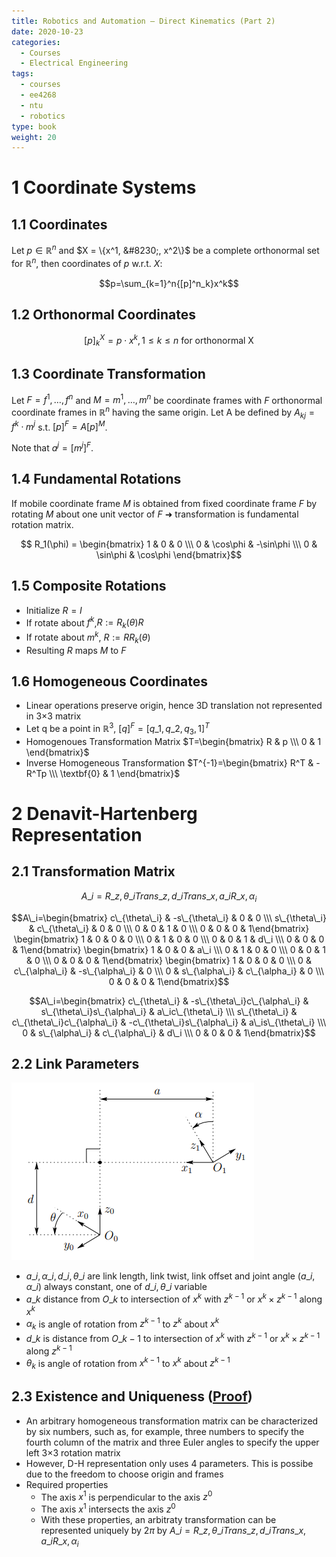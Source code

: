 ```yaml
---
title: Robotics and Automation – Direct Kinematics (Part 2)
date: 2020-10-23
categories:
  - Courses
  - Electrical Engineering
tags:
  - courses
  - ee4268
  - ntu
  - robotics
type: book
weight: 20
---
```


# 1 Coordinate Systems

## 1.1 Coordinates

Let $p \in \mathbb{R}^n$ and $X = \{x^1, &#8230;, x^2\}$ be a complete orthonormal set for $\mathbb{R}^n$, then coordinates of $p$ w.r.t. $X$:

$$p=\sum_{k=1}^n{[p]^n_k}x^k$$

## 1.2 Orthonormal Coordinates

$$ [p]^X_k = p \cdot x^k, 1 \le k \le n \text{ for orthonormal X}$$

## 1.3 Coordinate Transformation

Let $F={f^1,…,f^n}$ and $M={m^1,…,m^n}$ be coordinate frames with $F$ orthonormal coordinate frames in $\mathbb{R}^n$ having the same origin. Let A be defined by $A_{kj} = f^k \cdot m^j$ s.t. $[p]^F = A[p]^M$.

Note that $a^j = [m^j]^F$.

## 1.4 Fundamental Rotations

If mobile coordinate frame $M$ is obtained from fixed coordinate frame $F$ by rotating $M$ about one unit vector of $F$ ➜ transformation is fundamental rotation matrix.

$$ R_1(\phi) = \begin{bmatrix} 1 & 0 & 0 \\\ 0 & \cos\phi & -\sin\phi \\\ 0 & \sin\phi & \cos\phi \end{bmatrix}$$

## 1.5 Composite Rotations

- Initialize $R=I$
- If rotate about $f^k$,$R:=R_k(\theta)R$
- If rotate about $m^k$, $R:=RR_k(\theta)$
- Resulting $R$ maps $M$ to $F$

## 1.6 Homogeneous Coordinates

- Linear operations preserve origin, hence 3D translation not represented in 3&#215;3 matrix
- Let q be a point in $\mathbb{R}^3$, $[q]^F = [q\_1, q\_2, q_3, 1]^T$
- Homogenoues Transformation Matrix $T=\begin{bmatrix} R & p \\\ 0 & 1 \end{bmatrix}$
- Inverse Homogeneous Transformation $T^{-1}=\begin{bmatrix} R^T & -R^Tp \\\ \textbf{0} & 1 \end{bmatrix}$

# 2 Denavit-Hartenberg Representation

## 2.1 Transformation Matrix

$$A\_i = R\_{z, \theta\_i}Trans\_{z,d\_i}Trans\_{x,a\_i}R\_{x,\alpha_i}$$

$$A\_i=\begin{bmatrix} c\_{\theta\_i} & -s\_{\theta\_i} & 0 & 0 \\\ s\_{\theta\_i} & c\_{\theta\_i} & 0 & 0 \\\ 0 & 0 & 1 & 0 \\\ 0 & 0 & 0 & 1\end{bmatrix} \begin{bmatrix} 1 & 0 & 0 & 0 \\\ 0 & 1 & 0 & 0 \\\ 0 & 0 & 1 & d\_i \\\ 0 & 0 & 0 & 1\end{bmatrix} \begin{bmatrix} 1 & 0 & 0 & a\_i \\\ 0 & 1 & 0 & 0 \\\ 0 & 0 & 1 & 0 \\\ 0 & 0 & 0 & 1\end{bmatrix} \begin{bmatrix} 1 & 0 & 0 & 0 \\\ 0 & c\_{\alpha\_i} & -s\_{\alpha\_i} & 0 \\\ 0 & s\_{\alpha\_i} & c\_{\alpha_i} & 0 \\\ 0 & 0 & 0 & 1\end{bmatrix}$$


$$A\_i=\begin{bmatrix} c\_{\theta\_i} & -s\_{\theta\_i}c\_{\alpha\_i} & s\_{\theta\_i}s\_{\alpha\_i} & a\_ic\_{\theta\_i} \\\ s\_{\theta\_i} & c\_{\theta\_i}c\_{\alpha\_i} & -c\_{\theta\_i}s\_{\alpha\_i} & a\_is\_{\theta\_i} \\\ 0 & s\_{\alpha\_i} & c\_{\alpha\_i} & d\_i \\\ 0 & 0 & 0 & 1\end{bmatrix}$$

## 2.2 Link Parameters

![Link parameters](1-7.png)

- $a\_i, \alpha\_i, d\_i, \theta\_i$ are link length, link twist, link offset and joint angle ($a\_i, \alpha\_i$) always constant, one of $d\_i, \theta\_i$ variable
- $a\_k$ distance from $O\_k$ to intersection of $x^k$ with $z^{k-1}$ or $x^k \times z^{k-1}$ along $x^k$
- $\alpha_k$ is angle of rotation from $z^{k-1}$ to $z^k$ about $x^k$
- $d\_k$ is distance from $O\_{k-1}$ to intersection of $x^k$ with $z^{k-1}$ or $x^k \times z^{k-1}$ along $z^{k-1}$
- $\theta_k$ is angle of rotation from $x^{k-1}$ to $x^k$ about $z^{k-1}$

## 2.3 Existence and Uniqueness ([Proof](https://users.cs.duke.edu/~brd/Teaching/Bio/asmb/current/Papers/chap3-forward-kinematics.pdf))

- An arbitrary homogeneous transformation matrix can be characterized by six numbers, such as, for example, three numbers to specify the fourth column of the matrix and three Euler angles to specify the upper left 3×3 rotation matrix
- However, D-H representation only uses 4 parameters. This is possibe due to the freedom to choose origin and frames
- Required properties
  - The axis $x^1$ is perpendicular to the axis $z^0$
  - The axis $x^1$ intersects the axis $z^0$
  - With these properties, an arbitraty transformation can be represented uniquely by $2\pi$ by $A\_i = R\_{z, \theta\_i}Trans\_{z,d\_i}Trans\_{x,a\_i}R\_{x,\alpha_i}$
